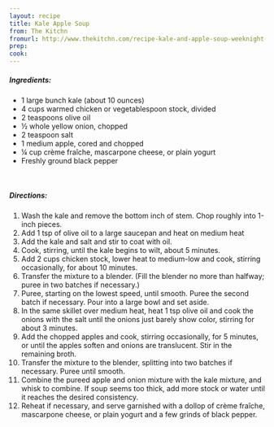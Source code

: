 ```yaml
---
layout: recipe
title: Kale Apple Soup
from: The Kitchn
fromurl: http://www.thekitchn.com/recipe-kale-and-apple-soup-weeknight-dinner-recipes-from-the-kitchn-71332
prep: 
cook: 
---
```


##### Ingredients:

* 1 large bunch kale (about 10 ounces)
* 4 cups warmed chicken or vegetablespoon stock, divided
* 2 teaspoons olive oil
* ½ whole yellow onion, chopped
* 2 teaspoon salt
* 1 medium apple, cored and chopped
* ¼ cup crème fraîche, mascarpone cheese, or plain yogurt
* Freshly ground black pepper 

<br>

##### Directions:

1. Wash the kale and remove the bottom inch of stem. Chop roughly into 1-inch pieces.
2. Add 1 tsp of olive oil to a large saucepan and heat on medium heat
3. Add the kale and salt and stir to coat with oil.
4. Cook, stirring, until the kale begins to wilt, about 5 minutes. 
5. Add 2 cups chicken stock, lower heat to medium-low and cook, stirring occasionally, for about 10 minutes.
6. Transfer the mixture to a blender. (Fill the blender no more than halfway; puree in two batches if necessary.) 
7. Puree, starting on the lowest speed, until smooth. Puree the second batch if necessary. Pour into a large bowl and set aside.
8. In the same skillet over medium heat, heat 1 tsp olive oil and cook the onions with the salt until the onions just barely show color, stirring for about 3 minutes. 
9. Add the chopped apples and cook, stirring occasionally, for 5 minutes, or until the apples soften and onions are translucent. Stir in the remaining broth.
10. Transfer the mixture to the blender, splitting into two batches if necessary. Puree until smooth.
11. Combine the pureed apple and onion mixture with the kale mixture, and whisk to combine. If soup seems too thick, add more stock or water until it reaches the desired consistency.
12. Reheat if necessary, and serve garnished with a dollop of crème fraîche, mascarpone cheese, or plain yogurt and a few grinds of black pepper. 
